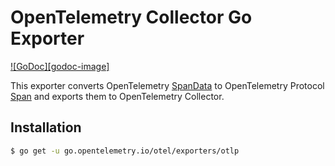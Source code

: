 # OpenTelemetry Collector Go Exporter

[![GoDoc][godoc-image]][godoc-url]


This exporter converts OpenTelemetry [SpanData](https://github.com/open-telemetry/opentelemetry-go/blob/6769330394f78192df01cb59299e9e0f2e5e977b/sdk/export/trace/trace.go#L49) 
to OpenTelemetry Protocol [Span](https://github.com/open-telemetry/opentelemetry-proto/blob/c20698d5bb483cf05de1a7c0e134b7c57e359674/opentelemetry/proto/trace/v1/trace.proto#L46)
and exports them to OpenTelemetry Collector.


## Installation

```bash
$ go get -u go.opentelemetry.io/otel/exporters/otlp
```

[godoc-url]: https://godoc.org/go.opentelemetry.io/otel/exporters/otlp

